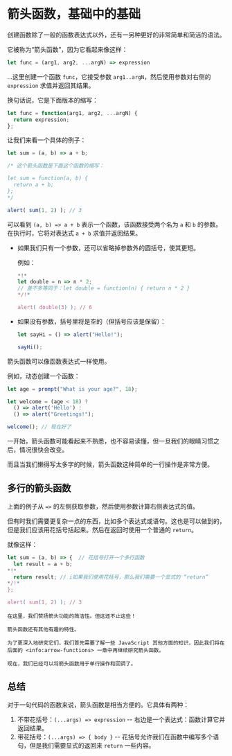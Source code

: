 # 箭头函数，基础中的基础

创建函数除了一般的函数表达式以外，还有一另种更好的非常简单和简洁的语法。

它被称为“箭头函数”，因为它看起来像这样：

```js
let func = (arg1, arg2, ...argN) => expression
```

...这里创建一个函数 `func`，它接受参数 `arg1..argN`，然后使用参数对右侧的 `expression` 求值并返回其结果。

换句话说，它是下面版本的缩写：

```js
let func = function(arg1, arg2, ...argN) {
  return expression;
};
```

让我们来看一个具体的例子：

```js run
let sum = (a, b) => a + b;

/* 这个箭头函数是下面这个函数的缩写：

let sum = function(a, b) {
  return a + b;
};
*/

alert( sum(1, 2) ); // 3
```

可以看到 `(a, b) => a + b` 表示一个函数，该函数接受两个名为 `a` 和 `b` 的参数。在执行时，它将对表达式 `a + b` 求值并返回结果。

- 如果我们只有一个参数，还可以省略掉参数外的圆括号，使其更短。

    例如：

    ```js run
    *!*
    let double = n => n * 2;
    // 差不多等同于：let double = function(n) { return n * 2 } 
    */!*

    alert( double(3) ); // 6
    ```

- 如果没有参数，括号里将是空的（但括号应该是保留）：

    ```js run
    let sayHi = () => alert("Hello!");

    sayHi();
    ```

箭头函数可以像函数表达式一样使用。

例如，动态创建一个函数：

```js run
let age = prompt("What is your age?", 18);

let welcome = (age < 18) ?
  () => alert('Hello') :
  () => alert("Greetings!");

welcome(); // 现在好了
```

一开始，箭头函数可能看起来不熟悉，也不容易读懂，但一旦我们的眼睛习惯之后，情况很快会改变。

而且当我们懒得写太多字的时候，箭头函数这种简单的一行操作是非常方便。

## 多行的箭头函数

上面的例子从 `=>` 的左侧获取参数，然后使用参数计算右侧表达式的值。

但有时我们需要更复杂一点的东西，比如多个表达式或语句。这也是可以做到的，但是我们应该用花括号括起来。然后在返回时使用一个普通的 `return`。

就像这样：

```js run
let sum = (a, b) => {  // 花括号打开一个多行函数
  let result = a + b;
*!*
  return result; // i如果我们使用花括号，那么我们需要一个显式的 “return” 
*/!*
};

alert( sum(1, 2) ); // 3
```

```smart header="More to come"
在这里，我们赞扬箭头功能的简洁性。但这还不止这些！

箭头函数还有其他有趣的特性。

为了更深入地研究它们，我们首先需要了解一些 JavaScript 其他方面的知识，因此我们将在后面的 <info:arrow-functions> 一章中再继续研究箭头函数。

现在，我们已经可以将箭头函数用于单行操作和回调了。
```

## 总结

对于一句代码的函数来说，箭头函数是相当方便的。它具体有两种：

1. 不带花括号：`(...args) => expression` -- 右边是一个表达式：函数计算它并返回结果。
2. 带花括号：`(...args) => { body }` -- 花括号允许我们在函数中编写多个语句，但是我们需要显式的返回来 `return` 一些内容。
